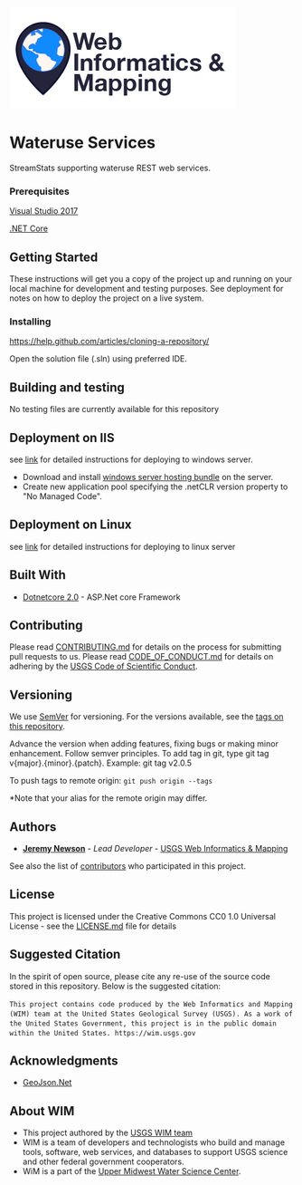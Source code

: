 ![WiM](wimlogo.png)

# Wateruse Services

StreamStats supporting wateruse REST web services.

### Prerequisites

[Visual Studio 2017](https://www.visualstudio.com/)

[.NET Core](https://www.microsoft.com/net/core#windowscmd)

## Getting Started

These instructions will get you a copy of the project up and running on your local machine for development and testing purposes. See deployment for notes on how to deploy the project on a live system.

### Installing

https://help.github.com/articles/cloning-a-repository/

Open the solution file (.sln) using preferred IDE.

## Building and testing

No testing files are currently available for this repository

## Deployment on IIS

see [link](https://docs.microsoft.com/en-us/aspnet/core/publishing/iis?tabs=aspnetcore2x)  for detailed instructions for deploying to windows server.

* Download and install [windows server hosting bundle](https://www.microsoft.com/net/download/core#/runtime) on the server.
* Create new application pool specifying the .netCLR version property to "No Managed Code".

## Deployment on Linux

see [link](https://docs.microsoft.com/en-us/aspnet/core/publishing/apache-proxy) for detailed instructions for deploying to linux server

## Built With

* [Dotnetcore 2.0](https://github.com/dotnet/core) - ASP.Net core Framework

## Contributing

Please read [CONTRIBUTING.md](CONTRIBUTING.md) for details on the process for submitting pull requests to us. Please read [CODE_OF_CONDUCT.md](CODE_OF_CONDUCT.md) for details on adhering by the [USGS Code of Scientific Conduct](https://www2.usgs.gov/fsp/fsp_code_of_scientific_conduct.asp).

## Versioning

We use [SemVer](http://semver.org/) for versioning. For the versions available, see the [tags on this repository](../../tags). 

Advance the version when adding features, fixing bugs or making minor enhancement. Follow semver principles. To add tag in git, type git tag v{major}.{minor}.{patch}. Example: git tag v2.0.5

To push tags to remote origin: `git push origin --tags`

*Note that your alias for the remote origin may differ.

## Authors

* **[Jeremy Newson](https://www.usgs.gov/staff-profiles/jeremy-k-newson)**  - *Lead Developer* - [USGS Web Informatics & Mapping](https://wim.usgs.gov/)

See also the list of [contributors](../../graphs/contributors) who participated in this project.

## License

This project is licensed under the Creative Commons CC0 1.0 Universal License - see the [LICENSE.md](LICENSE.md) file for details

## Suggested Citation

In the spirit of open source, please cite any re-use of the source code stored in this repository. Below is the suggested citation:

`This project contains code produced by the Web Informatics and Mapping (WIM) team at the United States Geological Survey (USGS). As a work of the United States Government, this project is in the public domain within the United States. https://wim.usgs.gov`

## Acknowledgments

* [GeoJson.Net](https://github.com/GeoJSON-Net/GeoJSON.Net)

## About WIM

* This project authored by the [USGS WIM team](https://wim.usgs.gov)
* WIM is a team of developers and technologists who build and manage tools, software, web services, and databases to support USGS science and other federal government cooperators.
* WiM is a part of the [Upper Midwest Water Science Center](https://www.usgs.gov/centers/wisconsin-water-science-center).
